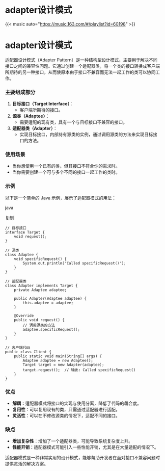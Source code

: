 # adapter设计模式


{{< music auto="https://music.163.com/#/playlist?id=60198" >}}

# adapter设计模式

适配器设计模式（Adapter Pattern）是一种结构型设计模式，主要用于解决不同接口之间的兼容性问题。它通过创建一个适配器类，将一个类的接口转换成客户端所期待的另一种接口，从而使原本由于接口不兼容而无法一起工作的类可以协同工作。

### 主要组成部分

1. **目标接口（Target Interface）**：
   - 客户端所期待的接口。
2. **源类（Adaptee）**：
   - 需要适配的现有类，具有一个与目标接口不兼容的接口。
3. **适配器类（Adapter）**：
   - 实现目标接口，内部持有源类的实例，通过调用源类的方法来实现目标接口的方法。

### 使用场景

- 当你想使用一个已有的类，但其接口不符合你的需求时。
- 当你需要创建一个可与多个不同的接口一起工作的类时。

### 示例

以下是一个简单的 Java 示例，展示了适配器模式的用法：

java

复制

```
// 目标接口
interface Target {
    void request();
}

// 源类
class Adaptee {
    void specificRequest() {
        System.out.println("Called specificRequest()");
    }
}

// 适配器类
class Adapter implements Target {
    private Adaptee adaptee;

    public Adapter(Adaptee adaptee) {
        this.adaptee = adaptee;
    }

    @Override
    public void request() {
        // 调用源类的方法
        adaptee.specificRequest();
    }
}

// 客户端代码
public class Client {
    public static void main(String[] args) {
        Adaptee adaptee = new Adaptee();
        Target target = new Adapter(adaptee);
        target.request();  // 输出: Called specificRequest()
    }
}
```

### 优点

- **解耦**：适配器模式将接口的实现与使用分离，降低了代码的耦合度。
- **复用性**：可以复用现有的类，只需通过适配器进行适配。
- **灵活性**：可以在不修改源类的情况下，适配不同的接口。

### 缺点

- **增加复杂性**：增加了一个适配器类，可能导致系统复杂度上升。
- **性能开销**：适配器模式可能引入一些性能开销，尤其是在大量适配的情况下。

适配器模式是一种非常实用的设计模式，能够帮助开发者在面对接口不兼容问题时提供灵活的解决方案。
